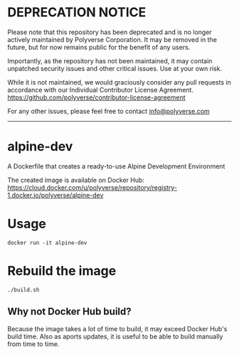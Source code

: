 # DEPRECATION NOTICE

Please note that this repository has been deprecated and is no longer actively maintained by Polyverse Corporation.  It may be removed in the future, but for now remains public for the benefit of any users.

Importantly, as the repository has not been maintained, it may contain unpatched security issues and other critical issues.  Use at your own risk.

While it is not maintained, we would graciously consider any pull requests in accordance with our Individual Contributor License Agreement.  https://github.com/polyverse/contributor-license-agreement

For any other issues, please feel free to contact info@polyverse.com

---

# alpine-dev
A Dockerfile that creates a ready-to-use Alpine Development Environment

The created image is available on Docker Hub: https://cloud.docker.com/u/polyverse/repository/registry-1.docker.io/polyverse/alpine-dev

# Usage

```
docker run -it alpine-dev
```


# Rebuild the image

```
./build.sh
```

## Why not Docker Hub build?
Because the image takes a lot of time to build, it may exceed Docker Hub's build time. Also as aports updates,
it is useful to be able to build manually from time to time.

